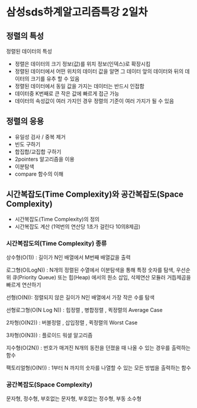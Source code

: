 # 삼성sds하계알고리즘특강 2일차

## 정렬의 특성

정렬된 데이터의 특성

- 정렬은 데이터의 크기 정보(값)를 위치 정보(인덱스)로 확장시킴
- 정렬된 데이터에서 어떤 위치의 데이터 값을 알면 그 데이터 앞의 데이터와 뒤의 데이터의 크기를 유추 할 수 있음
- 정렬된 데이터에서 동일 값을 가지는 데이터는 반드시 인접함
- 데이터중 K번째로 큰 작은 값에 빠르게 접근 가능
- 데이터의 속성값이 여러 가지인 경우 정렬의 기준이 여러 가지가 될 수 있음

## 정렬의 응용

- 유일성 검사 / 중복 제거
- 빈도 구하기
- 합집합/교집합 구하기
- 2pointers 알고리즘을 이용
- 이분탐색
- compare 함수의 이해

## 시간복잡도(Time Complexity)와 공간복잡도(Space Complexity)

- 시간복잡도(Time Complexity)의 정의
- 시간복잡도 계산 (1억번의 연산당 1초가 걸린다 10의8제곱)

### 시간복잡도의(Time Complexity) 종류

상수형(O(1)) : 길이가 N인 배열에서 M번째 배열값을 출력

로그형(O(LogN)) : N개의 정렬된 수열에서 이분탐색을 통해 특정 숫자를 탐색, 우선순위 큐(Priority Queue) 또는 힙(Heap) 에서의 원소 삽입, 삭제연산 모듈러 거듭제곱을 빠르게 연산하기

선형(O(N)): 정렬되지 않은 길이가 N인 배열에서 가장 작은 수를 탐색

선형로그형(O(N Log N)) : 힙정렬 , 병합정렬 , 퀵정렬의 Average Case

2차형(O(N2)) : 버블정렬 , 삽입정렬 , 퀵정렬의 Worst Case

3차형(O(N3)) : 플로이드 워셜 알고리즘

지수형(O(2N)) : 번호가 매겨진 N개의 동전을 던졌을 때 나올 수 있는 경우를 출력하는 함수

팩토리얼형(O(N!)) : 1부터 N 까지의 숫자를 나열할 수 있는 모든 방법을 출력하는 함수

### 공간복잡도(Space Complexity)

문자형, 정수형, 부호없는 문자형, 부호없는 정수형, 부동 소수형
